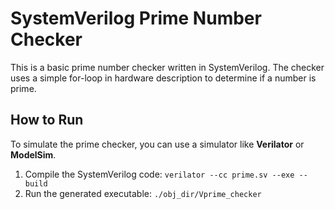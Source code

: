 # SystemVerilog Prime Number Checker

This is a basic prime number checker written in SystemVerilog. The checker uses a simple for-loop in hardware description to determine if a number is prime.

## How to Run

To simulate the prime checker, you can use a simulator like **Verilator** or **ModelSim**.

1. Compile the SystemVerilog code:
   `verilator --cc prime.sv --exe --build`
2. Run the generated executable:
    `./obj_dir/Vprime_checker`
